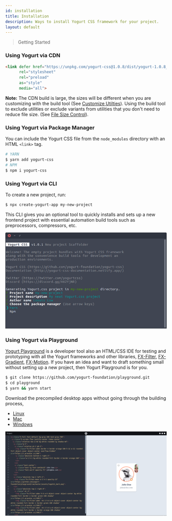 ```yaml
---
id: installation
title: Installation
description: Ways to install Yogurt CSS framework for your project.
layout: default
---
```


> Getting Started

### Using Yogurt via CDN

```html
<link defer href="https://unpkg.com/yogurt-css@1.0.8/dist/yogurt-1.0.8_solidcore.min.css"
      rel="stylesheet"
      rel="preload"
      as="style"
      media="all">
```

**Note:** The CDN build is large, the sizes will be different when you are customizing with the build tool (See [Customize Utilties](/customize-utilities)). Using the build tool to exclude utilities or exclude variants from utilities that you don't need to reduce file size. (See [File Size Control](/file-size-control)).

### Using Yogurt via Package Manager

You can include the Yogurt CSS file from the `node_modules` directory with an HTML `<link>` tag.

```bash
# YARN
$ yarn add yogurt-css
# NPM
$ npm i yogurt-css
````

### Using Yogurt via CLI

To create a new project, run:

```bash
$ npx create-yogurt-app my-new-project
```

This CLI gives you an optional tool to quickly installs and sets up a new frontend project with essential automation build tools such as preprocessors, compressors, etc.

<y class="py-4">
  <img class="w-full h-full rounded-lg"
       src="/images/content/yogurt_cli_screenshot_01.png">
</y>

### Using Yogurt via Playground

[Yogurt Playground](https://github.com/yogurt-foundation/playground) is a developer tool also an HTML/CSS IDE for testing and prototyping with all the Yogurt frameworks and other libraries, [FX-Filter](https://github.com/yogurt-foundation/fx-filter), [FX-Gradient](https://github.com/yogurt-foundation/fx-gradient), [FX-Motion](https://github.com/yogurt-foundation/fx-motion). If you have an idea and want to draft something small without setting up a new project, then Yogurt Playground is for you.

```bash
$ git clone https://github.com/yogurt-foundation/playground.git
$ cd playground
$ yarn && yarn start
```

Download the precompiled desktop apps without going through the building process,

- [Linux](https://github.com/yogurt-foundation/playground/releases/download/0.1.2-beta/yogurt-playground-0.1.2-linux-x64.tar.gz)
- [Mac](https://github.com/yogurt-foundation/playground/releases/download/0.1.2-beta/yogurt-playground-0.1.2-mac-x64.zip)
- [Windows](https://github.com/yogurt-foundation/playground/releases/download/0.1.2-beta/yogurt-playground-0.1.2-win-x64.tar.gz)

<y class="py-4">
  <img class="w-full h-full rounded-lg"
       src="/images/content/yogurt_playground_screenshot_01.png">
</y>